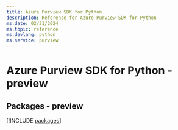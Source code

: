 ```yaml
---
title: Azure Purview SDK for Python
description: Reference for Azure Purview SDK for Python
ms.date: 02/21/2024
ms.topic: reference
ms.devlang: python
ms.service: purview
---
```

# Azure Purview SDK for Python - preview
## Packages - preview
[!INCLUDE [packages](purview-index.md)]